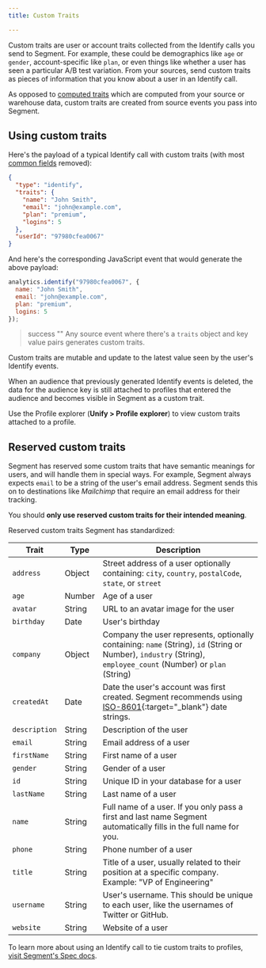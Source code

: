 ```yaml
---
title: Custom Traits 

---
```


Custom traits are user or account traits collected from the Identify calls you send to Segment. For example, these could be demographics like `age` or `gender`, account-specific like `plan`, or even things like whether a user has seen a particular A/B test variation. From your sources, send custom traits as pieces of information that you know about a user in an Identify call.

As opposed to [computed traits](/docs/unify/traits/computed-traits/) which are computed from your source or warehouse data, custom traits are created from source events you pass into Segment.

## Using custom traits 

Here's the payload of a typical Identify call with custom traits (with most [common fields](/docs/connections/spec/common/) removed):

```json
{
  "type": "identify",
  "traits": {
    "name": "John Smith",
    "email": "john@example.com",
    "plan": "premium",
    "logins": 5
  },
  "userId": "97980cfea0067"
}
```

And here's the corresponding JavaScript event that would generate the above payload:

```js
analytics.identify("97980cfea0067", {
  name: "John Smith",
  email: "john@example.com",
  plan: "premium",
  logins: 5
});
```

> success ""
> Any source event where there's a `traits` object and key value pairs generates custom traits.

Custom traits are mutable and update to the latest value seen by the user's Identify events. 

When an audience that previously generated Identify events is deleted, the data for the audience key is still attached to profiles that entered the audience and becomes visible in Segment as a custom trait. 

Use the Profile explorer (**Unify > Profile explorer**) to view custom traits attached to a profile.


## Reserved custom traits

Segment has reserved some custom traits that have semantic meanings for users, and will handle them in special ways. For example, Segment always expects `email` to be a string of the user's email address. Segment sends this on to destinations like _Mailchimp_ that require an email address for their tracking.

You should **only use reserved custom traits for their intended meaning**.

Reserved custom traits Segment has standardized:

| **Trait**     | **Type** | **Description**          |
|---------------|----------|---------------------------------------------------------------------------------------------------------------------------------------------------------------------------|
| `address`     | Object   | Street address of a user optionally containing:  `city`, `country`, `postalCode`, `state`, or `street`   |
| `age`         | Number   | Age of a user           |
| `avatar`      | String   | URL to an avatar image for the user  |
| `birthday`    | Date     | User's birthday         |
| `company`     | Object   | Company the user represents, optionally containing: `name` (String), `id` (String or Number), `industry` (String), `employee_count` (Number) or `plan` (String) |
| `createdAt`   | Date     | Date the user's account was first created. Segment recommends using [ISO-8601](http://en.wikipedia.org/wiki/ISO_8601){:target="_blank"} date strings.       |
| `description` | String   | Description of the user |
| `email`       | String   | Email address of a user |
| `firstName`   | String   | First name of a user    |
| `gender`      | String   | Gender of a user        |
| `id`          | String   | Unique ID in your database for a user      |
| `lastName`    | String   | Last name of a user     |
| `name`        | String   | Full name of a user. If you only pass a first and last name Segment automatically fills in the full name for you.      |
| `phone`       | String   | Phone number of a user  |
| `title`       | String   | Title of a user, usually related to their position at a specific company. Example: "VP of Engineering"                                  |
| `username`    | String   | User's username. This should be unique to each user, like the usernames of Twitter or GitHub.             |
| `website`     | String   | Website of a user       |


To learn more about using an Identify call to tie custom traits to profiles, [visit Segment's Spec docs](/docs/connections/spec/identify/).


